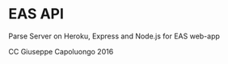 # EAS API

Parse Server on Heroku, Express and Node.js for EAS web-app

CC Giuseppe Capoluongo 2016


